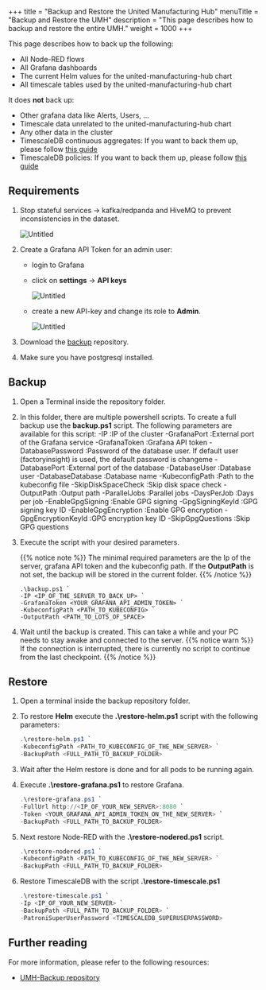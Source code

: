 +++
title = "Backup and Restore the United Manufacturing Hub"
menuTitle = "Backup and Restore the UMH"
description = "This page describes how to backup and restore the entire UMH."
weight = 1000
+++

This page describes how to back up the following:
 - All Node-RED flows
 - All Grafana dashboards
 - The current Helm values for the united-manufacturing-hub chart
 - All timescale tables used by the united-manufacturing-hub chart

It does **not** back up:
 - Other grafana data like Alerts, Users, ...
 - Timescale data unrelated to the united-manufacturing-hub chart 
 - Any other data in the cluster 
 - TimescaleDB continuous aggregates: If you want to back them up, please follow [this guide](https://docs.timescale.com/self-hosted/latest/migration/schema-then-data/#recreate-continuous-aggregates)
 - TimescaleDB policies: If you want to back them up, please follow [this guide](https://docs.timescale.com/self-hosted/latest/migration/schema-then-data/#recreate-policies)
    

## Requirements

1. Stop stateful services -> kafka/redpanda and HiveMQ to prevent inconsistencies in the dataset.

   ![Untitled](/images/production-guide/backup_recovery/backup-entire-umh/lensStopStatefulServices.png?width=75%)
2. Create a Grafana API Token for an admin user:
   - login to Grafana
   - click on **settings** -> **API keys**
   
     ![Untitled](/images/production-guide/backup_recovery/backup-entire-umh/grafanaSettingsApiKey.png?)
   - create a new API-key and change its role to **Admin**.
   
     ![Untitled](/images/production-guide/backup_recovery/backup-entire-umh/ApiKeycahngeRole.png?)
   
3. Download the [backup](https://github.com/united-manufacturing-hub/backup) repository. 
4. Make sure you have postgresql installed.



## Backup

1. Open a Terminal inside the repository folder.
2. In this folder, there are multiple powershell scripts. To create a full backup use the **backup.ps1** script. 
   The following parameters are available for this script:
   -IP <String> :IP of the cluster
   -GrafanaPort <String> :External port of the Grafana service
   -GrafanaToken <String> :Grafana API token
   -DatabasePassword <String> :Password of the database user. If default user (factoryinsight) is used, the default password is changeme
   -DatabasePort <Int32> :External port of the database
   -DatabaseUser <String> :Database user
   -DatabaseDatabase <String> :Database name
   -KubeconfigPath <String> :Path to the kubeconfig file
   -SkipDiskSpaceCheck <Boolean> :Skip disk space check
   -OutputPath <String> :Output path
   -ParallelJobs <Int32> :Parallel jobs
   -DaysPerJob <Int32> :Days per job
   -EnableGpgSigning <Boolean> :Enable GPG signing
   -GpgSigningKeyId <String> :GPG signing key ID
   -EnableGpgEncryption <Boolean> :Enable GPG encryption
   -GpgEncryptionKeyId <String> :GPG encryption key ID
   -SkipGpgQuestions <Boolean> :Skip GPG questions
3. Execute the script with your desired parameters.

   {{% notice note %}}
   The minimal required parameters are the Ip of the server, grafana API token and the kubeconfig path. 
   If the **OutputPath** is not set, the backup will be stored in the current folder.
   {{% /notice %}}

   ```
   .\backup.ps1 `
   -IP <IP_OF_THE_SERVER_TO_BACK_UP> `
   -GrafanaToken <YOUR_GRAFANA_API_ADMIN_TOKEN> `
   -KubeconfigPath <PATH_TO_KUBECONFIG> `
   -OutputPath <PATH_TO_LOTS_OF_SPACE>
   ```
4. Wait until the backup is created. This can take a while and your PC needs to stay awake and connected to the server.
   {{% notice warn %}}
   If the connection is interrupted, there is currently no script to continue from the last checkpoint.
   {{% /notice %}}

## Restore

1. Open a terminal inside the backup repository folder.
2. To restore **Helm** execute the **.\restore-helm.ps1** script with the following parameters:

   ```powershell
   .\restore-helm.ps1 `
   -KubeconfigPath <PATH_TO_KUBECONFIG_OF_THE_NEW_SERVER> `
   -BackupPath <FULL_PATH_TO_BACKUP_FOLDER>
   ```
3. Wait after the Helm restore is done and for all pods to be running again.
4. Execute **.\restore-grafana.ps1** to restore Grafana.
   
   ````powershell
   .\restore-grafana.ps1 `
   -FullUrl http://<IP_OF_YOUR_NEW_SERVER>:8080 `
   -Token <YOUR_GRAFANA_API_ADMIN_TOKEN_ON_THE_NEW_SERVER> `
   -BackupPath <FULL_PATH_TO_BACKUP_FOLDER>
   ````
   
5. Next restore Node-RED with the **.\restore-nodered.ps1** script.

   ````powershell
   .\restore-nodered.ps1 `
   -KubeconfigPath <PATH_TO_KUBECONFIG_OF_THE_NEW_SERVER> `
   -BackupPath <FULL_PATH_TO_BACKUP_FOLDER>
   ````
   
6. Restore TimescaleDB with the script **.\restore-timescale.ps1**

   ````powershell
   .\restore-timescale.ps1 `
   -Ip <IP_OF_YOUR_NEW_SERVER> `
   -BackupPath <FULL_PATH_TO_BACKUP_FOLDER> `
   -PatroniSuperUserPassword <TIMESCALEDB_SUPERUSERPASSWORD>
   ````

## Further reading

For more information, please refer to the following resources:

- [UMH-Backup repository](https://github.com/united-manufacturing-hub/backup)

